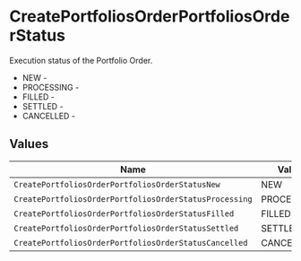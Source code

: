 # CreatePortfoliosOrderPortfoliosOrderStatus

Execution status of the Portfolio Order.
* NEW - 
* PROCESSING - 
* FILLED - 
* SETTLED - 
* CANCELLED - 


## Values

| Name                                                   | Value                                                  |
| ------------------------------------------------------ | ------------------------------------------------------ |
| `CreatePortfoliosOrderPortfoliosOrderStatusNew`        | NEW                                                    |
| `CreatePortfoliosOrderPortfoliosOrderStatusProcessing` | PROCESSING                                             |
| `CreatePortfoliosOrderPortfoliosOrderStatusFilled`     | FILLED                                                 |
| `CreatePortfoliosOrderPortfoliosOrderStatusSettled`    | SETTLED                                                |
| `CreatePortfoliosOrderPortfoliosOrderStatusCancelled`  | CANCELLED                                              |